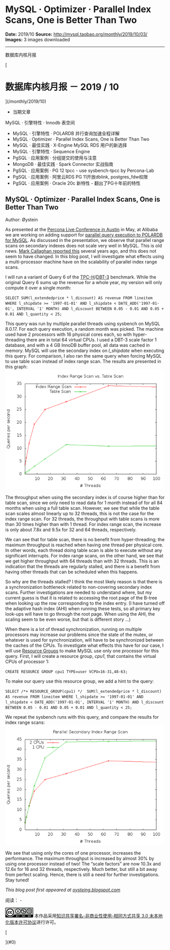 # MySQL · Optimizer · Parallel Index Scans, One is Better Than Two

**Date:** 2019/10
**Source:** http://mysql.taobao.org/monthly/2019/10/03/
**Images:** 3 images downloaded

---

数据库内核月报

 [
 # 数据库内核月报 － 2019 / 10
 ](/monthly/2019/10)

 * 当期文章

 MySQL · 引擎特性 · Innodb 表空间
* MySQL · 引擎特性 · POLARDB 并行查询加速全程详解
* MySQL · Optimizer · Parallel Index Scans, One is Better Than Two
* MySQL · 最佳实践 · X-Engine MySQL RDS 用户的新选择
* MySQL · 引擎特性 · Sequence Engine
* PgSQL · 应用案例 · 分组提交的使用与注意
* MongoDB · 最佳实践 · Spark Connector 实战指南
* PgSQL · 应用案例 · PG 12 tpcc - use sysbench-tpcc by Percona-Lab
* PgSQL · 应用案例 · 阿里云RDS PG 11开放dblink, postgres_fdw权限
* PgSQL · 应用案例 · Oracle 20c 新特性 - 翻出了PG十年前的特性

 ## MySQL · Optimizer · Parallel Index Scans, One is Better Than Two 
 Author: Øystein 

 As presented at the [Percona Live Conference in Austin](https://www.percona.com/live/19/) in May, at Alibaba we are working on adding support for [parallel query execution to POLARDB for MySQL](https://www.percona.com/live/19/sessions/parallel-query-execution-in-polardb-for-mysql). As discussed in the presentation, we observe that parallel range scans on secondary indexes does not scale very well in MySQL. This is old news. [Mark Callaghan reported this](http://smalldatum.blogspot.com/2014/10/low-concurrency-performance-for-range.html) several years ago, and this does not seem to have changed. In this blog post, I will investigate what effects using a multi-processor machine have on the scalability of parallel index range scans.

I will run a variant of Query 6 of the [TPC-H](http://www.tpc.org/tpch/)/[DBT-3](http://osdldbt.sourceforge.net/) benchmark. While the original Query 6 sums up the revenue for a whole year, my version will only compute it over a single month:

`SELECT SUM(l_extendedprice * l_discount) AS revenue
FROM lineitem
WHERE l_shipdate >= '1997-01-01'
 AND l_shipdate < DATE_ADD('1997-01-01', INTERVAL '1' MONTH)
 AND l_discount BETWEEN 0.05 - 0.01 AND 0.05 + 0.01
 AND l_quantity < 25;
`

This query was run by multiple parallel threads using sysbench on MySQL 8.0.17. For each query execution, a random month was picked. The machine used have 2 processors with 16 physical cores each, so with hyper-threading there are in total 64 virtual CPUs. I used a DBT-3 scale factor 1 database, and with a 4 GB InnoDB buffer pool, all data was cached in memory. MySQL will use the secondary index on *l_shipdate* when executing this query. For comparison, I also ran the same query when forcing MySQL to use table scan instead of index range scan. The results are presented in this graph:
![](.img/96d3292e9d98_idx_tab.png)

The throughput when using the secondary index is of course higher than for table scan, since we only need to read data for 1 month instead of for all 84 months when using a full table scan. However, we see that while the table scan scales almost linearly up to 32 threads, this is not the case for the index range scan. For 32 threads, the throughput with table scans is more than 30 times higher than with 1 thread. For index range scan, the increase is only about 7.8x and 9.5x for 32 and 64 threads, respectively.

We can see that for table scan, there is no benefit from hyper-threading; the maximum throughput is reached when having one thread per physical core. In other words, each thread doing table scan is able to execute without any significant interrupts. For index range scans, on the other hand, we see that we get higher throughput with 64 threads than with 32 threads. This is an indication that the threads are regularly stalled, and there is a benefit from having other threads that can be scheduled when this happens.

So why are the threads stalled? I think the most likely reason is that there is a synchronization bottleneck related to non-covering secondary index scans. Further investigations are needed to understand where, but my current guess is that it is related to accessing the root page of the B-tree when looking up the row corresponding to the index entry. (I have turned off the adaptive hash index (AHI) when running these tests, so all primary key look-ups will have to go through the root page. When using the AHI, the scaling seem to be even worse, but that is different story …)

When there is a lot of thread synchronization, running on multiple processors may increase our problems since the state of the mutex, or whatever is used for synchronization, will have to be synchronized between the caches of the CPUs. To investigate what effects this have for our case, I will use [Resource Groups](https://dev.mysql.com/doc/refman/8.0/en/resource-groups.html) to make MySQL use only one processor for this query. First, I will create a resource group, *cpu1*, that contains the virtual CPUs of processor 1:

`CREATE RESOURCE GROUP cpu1 TYPE=user VCPU=16-31,48-63;
`

To make our query use this resource group, we add a hint to the query:

`SELECT /*+ RESOURCE_GROUP(cpu1) */ 
 SUM(l_extendedprice * l_discount) AS revenue
FROM lineitem
WHERE l_shipdate >= '1997-01-01'
 AND l_shipdate < DATE_ADD('1997-01-01', INTERVAL '1' MONTH)
 AND l_discount BETWEEN 0.05 - 0.01 AND 0.05 + 0.01
 AND l_quantity < 25;
`

We repeat the sysbench runs with this query, and compare the results for index range scans:
![](.img/6c5b404e0a5a_res_ctr.png)

We see that using only the cores of one processor, increases the performance. The maximum throughput is increased by almost 30% by using one processor instead of two! The “scale factors” are now 10.3x and 12.6x for 16 and 32 threads, respectively. Much better, but still a bit away from perfect scaling. Hence, there is still a need for further investigations. Stay tuned!

*This blog post first appeared at [oysteing.blogspot.com](https://oysteing.blogspot.com)*

 阅读： - 

[![知识共享许可协议](.img/8232d49bd3e9_88x31.png)](http://creativecommons.org/licenses/by-nc-sa/3.0/)
本作品采用[知识共享署名-非商业性使用-相同方式共享 3.0 未本地化版本许可协议](http://creativecommons.org/licenses/by-nc-sa/3.0/)进行许可。

 [

 ](#0)
